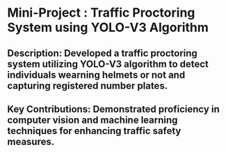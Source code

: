 # Mini-Project : Traffic Proctoring System using YOLO-V3 Algorithm
## Description: Developed a traffic proctoring system utilizing YOLO-V3 algorithm to detect individuals wearning helmets or not and capturing registered number plates.
## Key Contributions: Demonstrated proficiency in computer vision and machine learning techniques for enhancing traffic safety measures.

